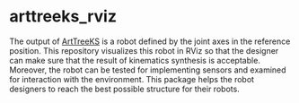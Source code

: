 # arttreeks_rviz
The output of [ArtTreeKS](https://github.com/bobbens/ArtTreeKS) is a robot defined by the joint axes in the reference position. This repository visualizes this robot in RViz so that the designer can make sure that the result of kinematics synthesis is acceptable. Moreover, the robot can be tested for implementing sensors and examined for interaction with the environment. This package helps the robot designers to reach the best possible structure for their robots.

